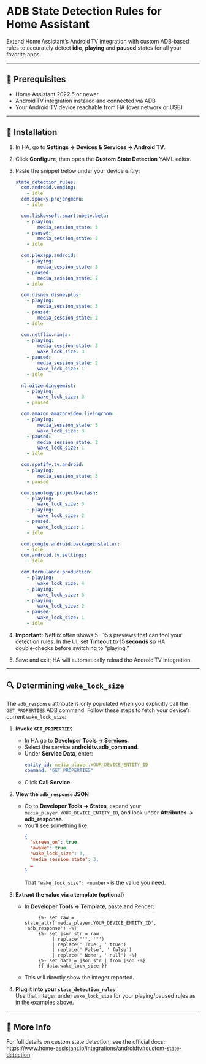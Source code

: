 # ADB State Detection Rules for Home Assistant

Extend Home Assistant’s Android TV integration with custom ADB‑based rules to accurately detect **idle**, **playing** and **paused** states for all your favorite apps.

---

## 🔧 Prerequisites

- Home Assistant 2022.5 or newer  
- Android TV integration installed and connected via ADB  
- Your Android TV device reachable from HA (over network or USB)

---

## 🚀 Installation

1. In HA, go to **Settings → Devices & Services → Android TV**.  
2. Click **Configure**, then open the **Custom State Detection** YAML editor.  
3. Paste the snippet below under your device entry:

    ```yaml
    state_detection_rules:
      com.android.vending:
        - idle
      com.spocky.projengmenu:
        - idle

      com.liskovsoft.smarttubetv.beta:
        - playing:
            media_session_state: 3
        - paused:
            media_session_state: 2
        - idle

      com.plexapp.android:
        - playing:
            media_session_state: 3
        - paused:
            media_session_state: 2
        - idle

      com.disney.disneyplus:
        - playing:
            media_session_state: 3
        - paused:
            media_session_state: 2
        - idle

      com.netflix.ninja:
        - playing:
            media_session_state: 3
            wake_lock_size: 3
        - paused:
            media_session_state: 2
            wake_lock_size: 1
        - idle

      nl.uitzendinggemist:
        - playing:
            wake_lock_size: 3
        - paused

      com.amazon.amazonvideo.livingroom:
        - playing:
            media_session_state: 3
            wake_lock_size: 3
        - paused:
            media_session_state: 2
            wake_lock_size: 1
        - idle

      com.spotify.tv.android:
        - playing:
            media_session_state: 3
        - paused

      com.synology.projectkailash:
        - playing:
            wake_lock_size: 3
        - playing:
            wake_lock_size: 2
        - paused:
            wake_lock_size: 1
        - idle

      com.google.android.packageinstaller:
        - idle
      com.android.tv.settings:
        - idle

      com.formulaone.production:
        - playing:
            wake_lock_size: 4
        - playing:
            wake_lock_size: 3
        - playing:
            wake_lock_size: 2
        - paused:
            wake_lock_size: 1
        - idle
    ```

4. **Important:** Netflix often shows 5 – 15 s previews that can fool your detection rules. In the UI, set **Timeout** to **15 seconds** so HA double‑checks before switching to “playing.”  
5. Save and exit; HA will automatically reload the Android TV integration.

---

## 🔍 Determining `wake_lock_size`

The `adb_response` attribute is only populated when you explicitly call the `GET_PROPERTIES` ADB command. Follow these steps to fetch your device’s current `wake_lock_size`:

1. **Invoke `GET_PROPERTIES`**  
   - In HA go to **Developer Tools → Services**.  
   - Select the service **androidtv.adb_command**.  
   - Under **Service Data**, enter:
     ```yaml
     entity_id: media_player.YOUR_DEVICE_ENTITY_ID
     command: "GET_PROPERTIES"
     ```
   - Click **Call Service**.

2. **View the `adb_response` JSON**  
   - Go to **Developer Tools → States**, expand your `media_player.YOUR_DEVICE_ENTITY_ID`, and look under **Attributes → adb_response**.  
   - You’ll see something like:
     ```json
     {
       "screen_on": true,
       "awake": true,
       "wake_lock_size": 3,
       "media_session_state": 3,
       …  
     }
     ```  
     That `"wake_lock_size": <number>` is the value you need.

3. **Extract the value via a template (optional)**  
   - In **Developer Tools → Template**, paste and Render:
     ```jinja
          {%- set raw = state_attr('media_player.YOUR_DEVICE_ENTITY_ID', 'adb_response') -%}
          {%- set json_str = raw
               | replace("'", '"')
               | replace(' True', ' true')
               | replace(' False', ' false')
               | replace(' None', ' null') -%}
          {%- set data = json_str | from_json -%}
          {{ data.wake_lock_size }}
     ```
   - This will directly show the integer reported.

4. **Plug it into your `state_detection_rules`**  
   Use that integer under `wake_lock_size` for your playing/paused rules as in the examples above.

---

## 📖 More Info

For full details on custom state detection, see the official docs:  
https://www.home-assistant.io/integrations/androidtv#custom-state-detection  
